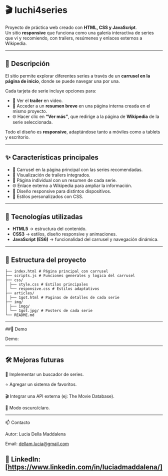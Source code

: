 # 🎬 luchi4series

Proyecto de práctica web creado con **HTML, CSS y JavaScript**.  
Un sitio **responsive** que funciona como una galería interactiva de series que vi y recomiendo, con trailers, resúmenes y enlaces externos a Wikipedia.

---

## 📖 Descripción

El sitio permite explorar diferentes series a través de un **carrusel en la página de inicio**, donde se puede navegar una por una.  

Cada tarjeta de serie incluye opciones para:
- 🎥 Ver el **trailer** en video.  
- 📄 Acceder a un **resumen breve** en una página interna creada en el mismo proyecto.  
- 🌐 Hacer clic en **“Ver más”**, que redirige a la página de **Wikipedia** de la serie seleccionada.  

Todo el diseño es **responsive**, adaptándose tanto a móviles como a tablets y escritorio.

---

## ✨ Características principales

- 🎠 Carrusel en la página principal con las series recomendadas.  
- 🎥 Visualización de trailers integrados.  
- 📄 Página individual con un resumen de cada serie.  
- 🌐 Enlace externo a Wikipedia para ampliar la información.  
- 📱 Diseño responsive para distintos dispositivos.  
- 🎨 Estilos personalizados con CSS.  

---

## 🧰 Tecnologías utilizadas

- **HTML5** → estructura del contenido.  
- **CSS3** → estilos, diseño responsive y animaciones.  
- **JavaScript (ES6)** → funcionalidad del carrusel y navegación dinámica.  

---

## 📁 Estructura del proyecto
```
├── index.html # Página principal con carrusel
├── scripts.js # Funciones generales y logica del carrusel
├── css/
│ ├── style.css # Estilos principales
│ └── responsive.css # Estilos adaptativos
├── articles/
│ ├── 1got.html # Paginas de detalles de cada serie
├── img/
│ ├── imgg/ 
│ └── 1got.jpg/ # Posters de cada serie
└── README.md
```
---
##🚀 Demo

Demo:

--- 

## 🛠️ Mejoras futuras

🔎 Implementar un buscador de series.

⭐ Agregar un sistema de favoritos.

🎬 Integrar una API externa (ej: The Movie Database).

🌙 Modo oscuro/claro.

---

📫 Contacto

Autor: Lucia Della Maddalena

Email: dellam.lucia@gmail.com

💼 LinkedIn: [https://www.linkedin.com/in/luciadmaddalena/]
---
